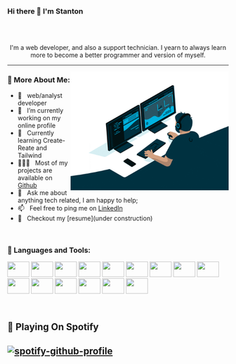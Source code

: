 ### Hi there 👋 I'm Stanton

</br>

</br>

<p align="center">I'm a web developer, and also a support technician. I yearn to always learn more to become a better programmer and version of myself. </p>

---

<img align="right" alt="GIF" src="https://raw.githubusercontent.com/stanman91/stanman91/main/giphy-developer.gif" width="360px" />
  
### 🧐 More About Me:

- 🔭 &nbsp; web/analyst developer
- 🤝 &nbsp; I’m currently working on my online profile
- 🌱 &nbsp; Currently learning Create-Reate and Tailwind
- 👨🏻‍💻 &nbsp; Most of my projects are available on [Github](https://github.com/stanman91?tab=repositories)
- 💬 &nbsp; Ask me about anything tech related, I am happy to help;
- 📫 &nbsp; Feel free to ping me on [LinkedIn](https://www.linkedin.com/in/stanton-m-1608961b6/)
- 📝 &nbsp; Checkout my [resume](under construction)

</br>

### 🔨 Languages and Tools:
<p align="left">
<img height="35" width="50" src="https://cdn.jsdelivr.net/gh/devicons/devicon@latest/icons/csharp/csharp-original.svg" />
<img height="35" width="50" src="https://cdn.jsdelivr.net/gh/devicons/devicon/icons/html5/html5-original-wordmark.svg" />
<img height="35" width="50" src="https://cdn.jsdelivr.net/gh/devicons/devicon/icons/css3/css3-original-wordmark.svg" />
<img height="35" width="50" src="https://cdn.jsdelivr.net/gh/devicons/devicon/icons/javascript/javascript-original.svg" />
<img height="35" width="50" src="https://cdn.jsdelivr.net/gh/devicons/devicon/icons/bootstrap/bootstrap-original-wordmark.svg" />
<img height="35" width="50" src="https://cdn.jsdelivr.net/gh/devicons/devicon/icons/nodejs/nodejs-original.svg" />
<img height="35" width="50" src="https://cdn.jsdelivr.net/gh/devicons/devicon/icons/mysql/mysql-original-wordmark.svg" />
<img height="35" width="50" src="https://cdn.jsdelivr.net/gh/devicons/devicon/icons/microsoftsqlserver/microsoftsqlserver-plain-wordmark.svg" style:"color:white;" />
<img height="35" width="50" src="https://cdn.jsdelivr.net/gh/devicons/devicon/icons/docker/docker-original-wordmark.svg" />
<img height="35" width="50" src="https://cdn.jsdelivr.net/gh/devicons/devicon/icons/bitbucket/bitbucket-original-wordmark.svg" />
<img height="35" width="50" src="https://cdn.jsdelivr.net/gh/devicons/devicon@latest/icons/jira/jira-original.svg" />
<img height="35" width="50" src="https://cdn.jsdelivr.net/gh/devicons/devicon@latest/icons/elasticsearch/elasticsearch-original.svg" />
<img height="35" width="50" src="https://cdn.jsdelivr.net/gh/devicons/devicon@latest/icons/rabbitmq/rabbitmq-original.svg" />
<img height="35" width="50" src="https://cdn.jsdelivr.net/gh/devicons/devicon@latest/icons/tailwindcss/tailwindcss-original.svg" />
<img height="35" width="50" src="https://cdn.jsdelivr.net/gh/devicons/devicon@latest/icons/angular/angular-original.svg" />
</p>

</br>          

<h2>🎵 Playing On Spotify<h2>  

[![spotify-github-profile](https://spotify-github-profile.kittinanx.com/api/view?uid=31g34ztrxn562wxby7ea6jgrxple&cover_image=true&theme=default&show_offline=false&background_color=121212&interchange=false)](https://github.com/kittinan/spotify-github-profile)
